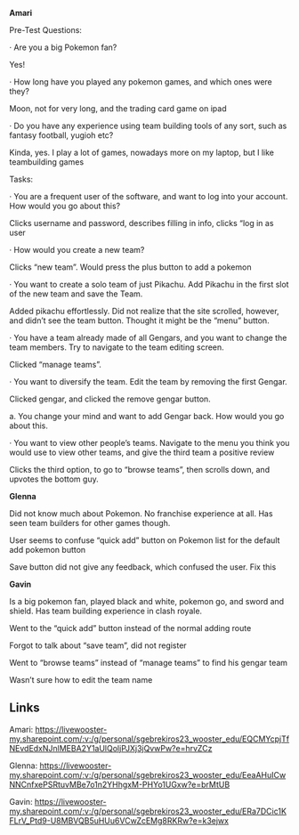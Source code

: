 ﻿**Amari**

  

Pre-Test Questions:

· Are you a big Pokemon fan?

Yes!

· How long have you played any pokemon games, and which ones were they?

Moon, not for very long, and the trading card game on ipad

· Do you have any experience using team building tools of any sort, such as fantasy football, yugioh etc?

Kinda, yes. I play a lot of games, nowadays more on my laptop, but I like teambuilding games

Tasks:

· You are a frequent user of the software, and want to log into your account. How would you go about this?

Clicks username and password, describes filling in info, clicks “log in as user

· How would you create a new team?

Clicks “new team”. Would press the plus button to add a pokemon

· You want to create a solo team of just Pikachu. Add Pikachu in the first slot of the new team and save the Team.

Added pikachu effortlessly. Did not realize that the site scrolled, however, and didn’t see the team button. Thought it might be the “menu” button.

· You have a team already made of all Gengars, and you want to change the team members. Try to navigate to the team editing screen.

Clicked “manage teams”.

· You want to diversify the team. Edit the team by removing the first Gengar.

Clicked gengar, and clicked the remove gengar button.

a. You change your mind and want to add Gengar back. How would you go about this.

· You want to view other people’s teams. Navigate to the menu you think you would use to view other teams, and give the third team a positive review

Clicks the third option, to go to “browse teams”, then scrolls down, and upvotes the bottom guy.

  

**Glenna**

Did not know much about Pokemon. No franchise experience at all. Has seen team builders for other games though.

User seems to confuse “quick add” button on Pokemon list for the default add pokemon button

Save button did not give any feedback, which confused the user. Fix this

  

**Gavin**

Is a big pokemon fan, played black and white, pokemon go, and sword and shield. Has team building experience in clash royale.


Went to the “quick add” button instead of the normal adding route

Forgot to talk about “save team”, did not register

Went to “browse teams” instead of “manage teams” to find his gengar team

Wasn’t sure how to edit the team name


## Links
Amari: https://livewooster-my.sharepoint.com/:v:/g/personal/sgebrekiros23_wooster_edu/EQCMYcpjTfNEvdEdxNJnlMEBA2Y1aUlQoljPJXj3jQvwPw?e=hrvZCz

Glenna: https://livewooster-my.sharepoint.com/:v:/g/personal/sgebrekiros23_wooster_edu/EeaAHuICwNNCnfxePSRtuvMBe7o1n2YHhgxM-PHYo1UGxw?e=brMtUB

Gavin: https://livewooster-my.sharepoint.com/:v:/g/personal/sgebrekiros23_wooster_edu/ERa7DCic1KFLrV_Ptd9-U8MBVQB5uHUu6VCwZcEMg8RKRw?e=k3ejwx
